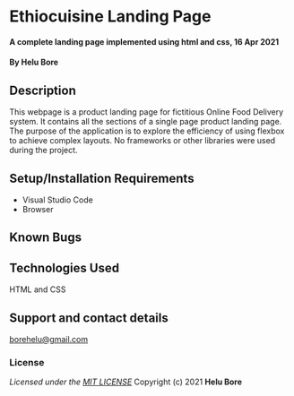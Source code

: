 # Ethiocuisine Landing Page
#### A complete landing page implemented using html and css, 16 Apr 2021
#### By **Helu Bore**

## Description

This webpage is a product landing page for fictitious Online Food Delivery system. It contains all the sections of a single page product landing page. The purpose of the application is to explore the efficiency of using flexbox to achieve complex layouts. No frameworks or other libraries were used during the project.

## Setup/Installation Requirements
* Visual Studio Code
* Browser

## Known Bugs

## Technologies Used
HTML and CSS
## Support and contact details
borehelu@gmail.com
### License
*Licensed under the [MIT LICENSE](LICENSE)*
Copyright (c) 2021 **Helu Bore**
  